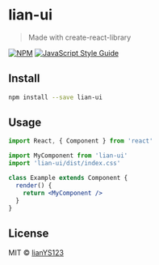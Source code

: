 # lian-ui

> Made with create-react-library

[![NPM](https://img.shields.io/npm/v/lian-ui.svg)](https://www.npmjs.com/package/lian-ui) [![JavaScript Style Guide](https://img.shields.io/badge/code_style-standard-brightgreen.svg)](https://standardjs.com)

## Install

```bash
npm install --save lian-ui
```

## Usage

```jsx
import React, { Component } from 'react'

import MyComponent from 'lian-ui'
import 'lian-ui/dist/index.css'

class Example extends Component {
  render() {
    return <MyComponent />
  }
}
```

## License

MIT © [lianYS123](https://github.com/lianYS123)
